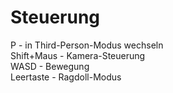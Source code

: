 Steuerung
=========
P			- in Third-Person-Modus wechseln<br />
Shift+Maus	- Kamera-Steuerung<br />
WASD		- Bewegung<br />
Leertaste	- Ragdoll-Modus<br />
